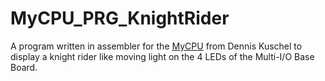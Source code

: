 # MyCPU_PRG_KnightRider
A program written in assembler for the [MyCPU](http://www.mycpu.eu/) from Dennis Kuschel to display a knight rider like moving light on the 4 LEDs of the Multi-I/O Base Board.
 
